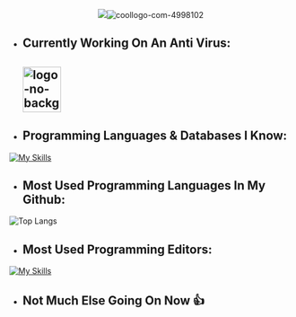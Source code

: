 <p align="center">
 <img src=<"https://imgbb.com/"><img src="https://i.ibb.co/4gms0K7/coollogo-com-4998102.png" alt="coollogo-com-4998102" border="0"></a>
</p>

- ## Currently Working On An Anti Virus:
  
  ## <p align="left"> <a href="https://ibb.co/T4WgM5K"><img src="https://i.ibb.co/CbPHKFJ/logo-no-background.png" alt="logo-no-background" border="0" width="68" height="81"></a> </p>
  
- ## Programming Languages & Databases I Know:

  
[![My Skills](https://skillicons.dev/icons?i=cs,py,cpp,mongodb,sqlite,firebase)](https://skillicons.dev)

- ## Most Used Programming Languages In My Github:
![Top Langs](https://github-readme-stats.vercel.app/api/top-langs/?username=Ohadgips&layout=compact)

- ## Most Used Programming Editors:


[![My Skills](https://skillicons.dev/icons?i=vscode,visualstudio)](https://skillicons.dev)
- ## Not Much Else Going On Now 👍
<!--
**Ohadgips/Ohadgips** is a ✨ _special_ ✨ repository because its `README.md` (this file) appears on your GitHub profile.

Here are some ideas to get you started:

- 🔭 I’m currently working on ...
- 🌱 I’m currently learning ...
- 👯 I’m looking to collaborate on ...
- 🤔 I’m looking for help with ...
- 💬 Ask me about ...
- 📫 How to reach me: ...
- 😄 Pronouns: ...
- ⚡ Fun fact: ...
-->
